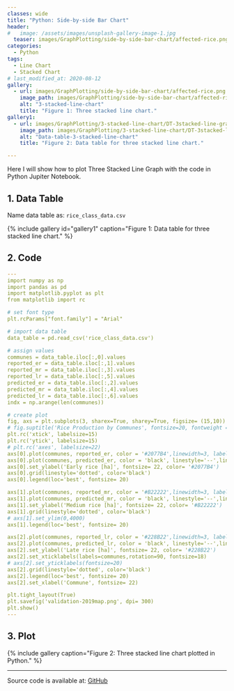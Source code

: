 ```yaml
---
classes: wide
title: "Python: Side-by-side Bar Chart"
header:
#   image: /assets/images/unsplash-gallery-image-1.jpg
  teaser: images/GraphPlotting/side-by-side-bar-chart/affected-rice.png
categories:
  - Python
tags:
  - Line Chart
  - Stacked Chart
# last_modified_at: 2020-08-12
gallery:
  - url: images/GraphPlotting/side-by-side-bar-chart/affected-rice.png
    image_path: images/GraphPlotting/side-by-side-bar-chart/affected-rice.png
    alt: "3-stacked-line-chart"
    title: "Figure 1: Three stacked line chart."
gallery1:
  - url: images/GraphPlotting/3-stacked-line-chart/DT-3stacked-line-graph.png
    image_path: images/GraphPlotting/3-stacked-line-chart/DT-3stacked-line-graph.png
    alt: "Data-table-3-stacked-line-chart"
    title: "Figure 2: Data table for three stacked line chart."

---
```


Here I will show how to plot Three Stacked Line Graph with the code in Python Jupiter Notebook.


## 1. Data Table

Name data table as: `rice_class_data.csv`

{% include gallery id="gallery1" caption="Figure 1: Data table for three stacked line chart." %}

## 2. Code

```yaml
---
import numpy as np
import pandas as pd
import matplotlib.pyplot as plt
from matplotlib import rc

# set font type
plt.rcParams["font.family"] = "Arial"

# import data table
data_table = pd.read_csv('rice_class_data.csv')

# assign values
communes = data_table.iloc[:,0].values
reported_er = data_table.iloc[:,1].values
reported_mr = data_table.iloc[:,3].values
reported_lr = data_table.iloc[:,5].values
predicted_er = data_table.iloc[:,2].values
predicted_mr = data_table.iloc[:,4].values
predicted_lr = data_table.iloc[:,6].values
indx = np.arange(len(communes))

# create plot
fig, axs = plt.subplots(3, sharex=True, sharey=True, figsize= (15,10))
# fig.suptitle('Rice Production by Communes', fontsize=20, fontweight = 'bold')
plt.rc('xtick', labelsize=15)
plt.rc('ytick', labelsize=15)
# plt.rc('axes', labelsize=22)
axs[0].plot(communes, reported_er, color = '#2077B4',linewidth=3, label='Reported rice crop area')
axs[0].plot(communes, predicted_er, color = 'black', linestyle='--',linewidth=3, label='Estimated rice crop area')
axs[0].set_ylabel('Early rice [ha]', fontsize= 22, color= '#2077B4')
axs[0].grid(linestyle='dotted', color='black')
axs[0].legend(loc='best', fontsize= 20)

axs[1].plot(communes, reported_mr, color = '#B22222',linewidth=3, label='Reported rice crop area')
axs[1].plot(communes, predicted_mr, color = 'black', linestyle='--',linewidth=3, label='Estimated rice crop area')
axs[1].set_ylabel('Medium rice [ha]', fontsize= 22, color= '#B22222')
axs[1].grid(linestyle='dotted', color='black')
# axs[1].set_ylim(0,4000)
axs[1].legend(loc='best', fontsize= 20)

axs[2].plot(communes, reported_lr, color = '#228B22',linewidth=3, label='Reported rice crop area')
axs[2].plot(communes, predicted_lr, color = 'black', linestyle='--',linewidth=3, label='Estimated rice crop area')
axs[2].set_ylabel('Late rice [ha]', fontsize= 22, color= '#228B22')
axs[2].set_xticklabels(labels=communes,rotation=90, fontsize=18)
# axs[2].set_yticklabels(fontsize=20)
axs[2].grid(linestyle='dotted', color='black')
axs[2].legend(loc='best', fontsize= 20)
axs[2].set_xlabel('Commune', fontsize= 22)

plt.tight_layout(True)
plt.savefig('validation-2019map.png', dpi= 300)
plt.show()
---
```

## 3. Plot

{% include gallery caption="Figure 2: Three stacked line chart plotted in Python." %}

-----

Source code is available at: [GitHub](https://github.com/menvuthy/Code_Collection.git)